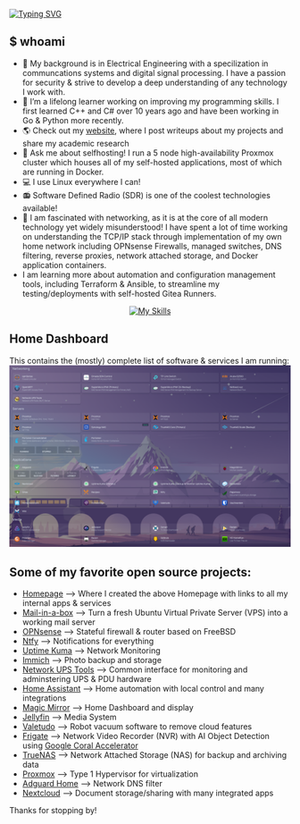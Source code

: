 [![Typing SVG](https://readme-typing-svg.demolab.com?font=Fira+Code&pause=1000&color=3A9A1E&random=false&width=435&lines=Hi%2C+I'm+Robbie;Electrical+Engineer;Linux+%26+Homelab+enthusiast;I+Selfhost+(almost)+Everything)](https://git.io/typing-svg)

## $ whoami
- 🔭 My background is in Electrical Engineering with a specilization in communcations systems and digital signal processing. I have a passion for security & strive to develop a deep understanding of any technology I work with.
- 🌱 I’m a lifelong learner working on improving my programming skills. I first learned C++ and C# over 10 years ago and have been working in Go & Python more recently.
- 🌎 Check out my [website](https://litts.me/homelab), where I post writeups about my projects and share my academic research
- 💬 Ask me about selfhosting! I run a 5 node high-availability Proxmox cluster which houses all of my self-hosted applications, most of which are running in Docker.
- 💻 I use Linux everywhere I can!
- 📻 Software Defined Radio (SDR) is one of the coolest technologies available! 
- 📡 I am fascinated with networking, as it is at the core of all modern technology yet widely misunderstood! I have spent a lot of time working on understanding the TCP/IP stack through implementation of my own home network including OPNsense Firewalls, managed switches, DNS filtering, reverse proxies, network attached storage, and Docker application containers.
- I am learning more about automation and configuration management tools, including Terraform & Ansible, to streamline my testing/deployments with self-hosted Gitea Runners.
<div align="center">
  
[![My Skills](https://skillicons.dev/icons?i=linux,ansible,docker,terraform,raspberrypi,go,py,bash,matlab,cpp,cs,md,r)](https://skillicons.dev)

</div>


## Home Dashboard 
This contains the (mostly) complete list of software & services I am running:
![Homelab](homelab_updated.png)

## Some of my favorite open source projects:
- [Homepage](https://github.com/gethomepage/homepage) --> Where I created the above Homepage with links to all my internal apps & services
- [Mail-in-a-box](https://github.com/mail-in-a-box/mailinabox) --> Turn a fresh Ubuntu Virtual Private Server (VPS) into a working mail server
- [OPNsense](https://github.com/opnsense) --> Stateful firewall & router based on FreeBSD
- [Ntfy](https://github.com/binwiederhier/ntfy) --> Notifications for everything
- [Uptime Kuma](https://github.com/louislam/uptime-kuma) --> Network Monitoring
- [Immich](https://github.com/immich-app/immich) --> Photo backup and storage
- [Network UPS Tools](https://github.com/networkupstools/nut) --> Common interface for monitoring and adminstering UPS & PDU hardware
- [Home Assistant](https://github.com/home-assistant) --> Home automation with local control and many integrations
- [Magic Mirror](https://github.com/MichMich/MagicMirror) --> Home Dashboard and display
- [Jellyfin](https://github.com/jellyfin/jellyfin) --> Media System
- [Valetudo](https://github.com/Hypfer/Valetudo) --> Robot vacuum software to remove cloud features
- [Frigate](https://github.com/blakeblackshear/frigate) --> Network Video Recorder (NVR) with AI Object Detection using [Google Coral Accelerator](https://coral.ai/products/m2-accelerator-dual-edgetpu/)
- [TrueNAS](https://github.com/truenas/) --> Network Attached Storage (NAS) for backup and archiving data
- [Proxmox](https://www.proxmox.com/en/) --> Type 1 Hypervisor for virtualization
- [Adguard Home](https://github.com/AdguardTeam/AdGuardHome) --> Network DNS filter
- [Nextcloud](https://github.com/nextcloud) --> Document storage/sharing with many integrated apps

Thanks for stopping by! 
